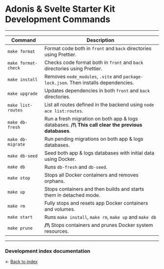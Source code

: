 # Adonis & Svelte Starter Kit Development Commands

---

| Command             | Description                                                                                              |
|---------------------|----------------------------------------------------------------------------------------------------------|
| `make format`       | Format code both in `front` and `back` directories using Prettier.                                       |
| `make format-check` | Checks code format both in `front` and `back` directories using Prettier.                                |
| `make install`      | Removes `node_modules`, `.vite` and `package-lock.json`. Then installs dependencies.                     |
| `make upgrade`      | Updates dependencies in both `front` and `back` directories.                                             |
| `make list-routes`  | List all routes defined in the backend using `node ace list:routes`.                                     |
| `make db-fresh`     | Run a fresh migration on both app & logs databases. **/!\\** **This call clear the previous databases**. |
| `make db-migrate`   | Run pending migrations on both app & logs databases.                                                     |
| `make db-seed`      | Seed both app & logs databases with initial data using Docker.                                           |
| `make db`           | Runs `db-fresh` and `db-seed`.                                                                           |
| `make stop`         | Stops all Docker containers and removes orphans.                                                         |
| `make up`           | Stops containers and then builds and starts them in detached mode.                                       |
| `make rm`           | Fully stops and resets app Docker containers and volumes.                                                |
| `make start`        | Runs `make install`, `make rm`, `make up` and `make db`                                                  |
| `make prune`        | **/!\\** Stops containers and prunes Docker system resources.                                            |

---

### Development index documentation

&larr; [Back to index](index.md)
